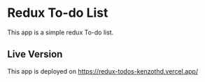 # Redux To-do List

This app is a simple redux To-do list.

## Live Version

This app is deployed on https://redux-todos-kenzothd.vercel.app/
